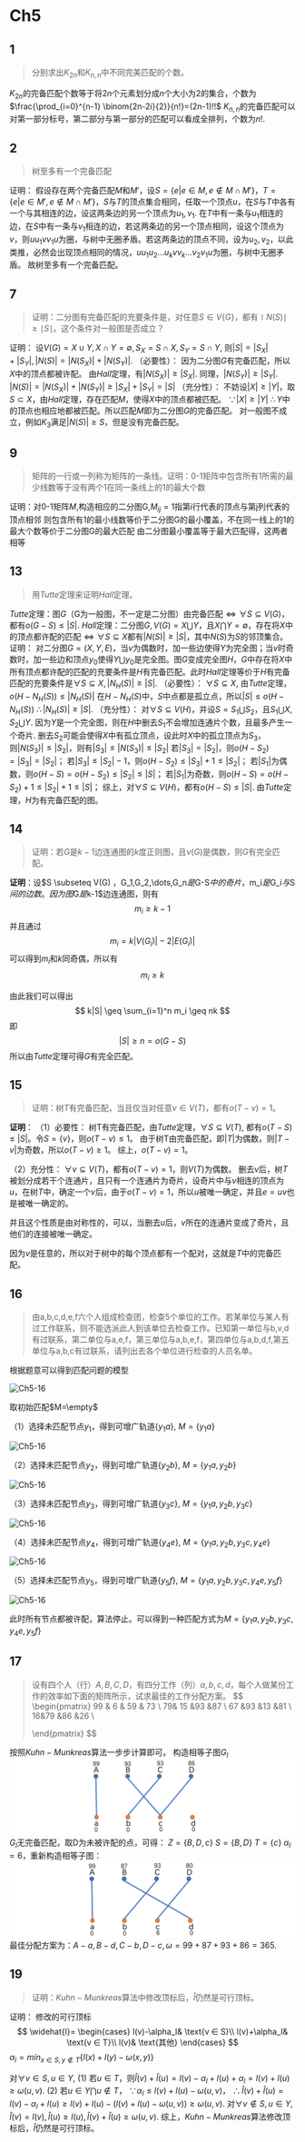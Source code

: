 # Ch5

## 1
> 分别求出$K_{2n}$和$K_{n,n}$中不同完美匹配的个数。

$K_{2n}$的完备匹配个数等于将$2n$个元素划分成$n$个大小为2的集合，个数为$\frac{\prod_{i=0}^{n-1} \binom{2n-2i}{2}}{n!}=(2n-1)!!$
$K_{n,n}$的完备匹配可以对第一部分标号，第二部分与第一部分的匹配可以看成全排列，个数为$n!$.





## 2
>树至多有一个完备匹配

证明：
假设存在两个完备匹配$M$和$M'$，设$S=\{e|e \in M, e \notin M \cap M'\}，T=\{e|e \in M', e \notin M \cap M'\}$，$S$与$T$的顶点集合相同，任取一个顶点$u$，在$S$与$T$中各有一个与其相连的边，设这两条边的另一个顶点为$u_1, v_1$. 在$T$中有一条与$u_1$相连的边，在$S$中有一条与$v_1$相连的边，若这两条边的另一个顶点相同，设这个顶点为$v$，则$uu_1vv_1u$为圈，与树中无圈矛盾。若这两条边的顶点不同，设为$u_2, v_2$，以此类推，必然会出现顶点相同的情况，$uu_1u_2...u_kvv_k...v_2v_1u$为圈，与树中无圈矛盾。
故树至多有一个完备匹配。





## 7
>证明：二分图有完备匹配的充要条件是，对任意$S \in V\{G\}$，都有$\mid N(S) \mid \geq \mid S \mid$。这个条件对一般图是否成立？

证明：
设$V(G)=X \cup Y, X \cap Y=\emptyset, S_X=S \cap X, S_Y=S \cap Y$,
则$|S|=|S_X|+|S_Y|, |N(S)|=|N(S_X)|+|N(S_Y)|$.
（必要性）：
因为二分图$G$有完备匹配，所以$X$中的顶点都被许配。
由$Hall$定理，有$|N(S_X)| \geq |S_X|$. 同理，$|N(S_Y)| \geq |S_Y|$.
$|N(S)|=|N(S_X)|+|N(S_Y)| \geq |S_X|+|S_Y|=|S|$
（充分性）：
不妨设$|X| \geq |Y|$，取$S \subset X$，由$Hall$定理，存在匹配$M$，使得$X$中的顶点都被匹配。
$\because |X| \geq |Y|$
$\therefore Y$中的顶点也相应地都被匹配。所以匹配$M$即为二分图$G$的完备匹配。
对一般图不成立，例如$K_3$满足$|N(S)| \geq S$，但是没有完备匹配。





## 9

>矩阵的一行或一列称为矩阵的一条线。证明：0-1矩阵中包含所有1所需的最少线数等于没有两个1在同一条线上的1的最大个数

证明：对0-1矩阵$M$,构造相应的二分图G,$M_{ij}=1$指第i行代表的顶点与第j列代表的顶点相邻
则包含所有1的最小线数等价于二分图G的最小覆盖，不在同一线上的1的最大个数等价于二分图G的最大匹配
由二分图最小覆盖等于最大匹配得，这两者相等





## 13
>用$Tutte$定理来证明$Hall$定理。

$Tutte$定理：图$G$（G为一般图，不一定是二分图）由完备匹配$\Leftrightarrow \forall S \subseteq V(G)$，都有$o(G-S) \leq |S|$.
$Hall$定理：二分图$G, V(G)=X \bigcup Y$，且$X \bigcap Y=\emptyset$，存在将$X$中的顶点都许配的匹配$\Leftrightarrow \forall S \subseteq X$都有$|N(S)| \geq |S|$，其中$N(S)$为$S$的邻顶集合。
证明：
对二分图$G=(X,Y,E)$，当$v$为偶数时，加一些边使得$Y$为完全图；当$v$时奇数时，加一些边和顶点$y_0$使得$Y \bigcup y_0$是完全图。图$G$变成完全图$H$，$G$中存在将$X$中所有顶点都许配的匹配的充要条件是$H$有完备匹配。此时$Hall$定理等价于$H$有完备匹配的充要条件是$\forall S \subseteq X, |N_H(S)| \geq |S|$.
（必要性）：
$\forall S \subseteq X$, 由$Tutte$定理，$o(H-N_H(S)) \leq |N_H(S)|$
在$H-N_H(S)$中，$S$中点都是孤立点，所以$|S| \leq o(H-N_H(S))$
$\therefore |N_H(S)| \geq |S|$.
（充分性）：
对$\forall S \subseteq V(H)$，并设$S=S_1 \bigcup S_2$，且$S_1 \bigcup X, S_2 \bigcup Y$.
因为$Y$是一个完全图，则在$H$中删去$S_1$不会增加连通片个数，且最多产生一个奇片. 删去$S_2$可能会使得$X$中有孤立顶点，设此时$X$中的孤立顶点为$S_3$，则$|N(S_3)| \leq |S_2|$，则有$|S_3| \leq |N(S_3)| \leq |S_2|$
若$|S_3|=|S_2|$，则$o(H-S_2)=|S_3|=|S_2|$；
若$|S_3| \leq |S_2|-1$，则$o(H-S_2) \leq |S_3|+1 \leq |S_2|$；
若$|S_1|$为偶数，则$o(H-S)=o(H-S_2) \leq |S_2| \leq |S|$；
若$|S_1|$为奇数，则$o(H-S)=o(H-S_2)+1 \leq |S_2|+1 \leq |S|$；
综上，对$\forall S \subseteq V(H)$，都有$o(H-S) \leq |S|$. 由$Tutte$定理，$H$为有完备匹配的图。





## 14

> 证明：若$G$是$k-1$边连通图的$k$度正则图，且$\nu(G)$是偶数，则$G$有完全匹配。

**证明**：设$S \subseteq V(G) $，$G_1,G_2,\dots,G_n$是$G-S$中的奇片，$m_i$是$G_i$与$S$间的边数。因为图$G$是$k-1$边连通图，则有
$$
m_i \geq k-1
$$
并且通过
$$
m_i = k|V(G_i)|-2|E(G_i)|
$$
可以得到$m_i$和$k$同奇偶，所以有
$$
m_i \geq k
$$

由此我们可以得出
$$
k|S| \geq \sum_{i=1}^n m_i \geq nk
$$
即
$$
|S| \geq n = o(G-S)
$$
所以由$Tutte$定理可得$G$有完全匹配。



## 15
>证明：树$T$有完备匹配，当且仅当对任意$v \in V(T)$，都有$o(T-v)=1$。

**证明**：
（1）必要性：
树T有完备匹配，由$Tutte$定理，$\forall S \subseteq V(T)$, 都有$o(T-S) \leq |S|$。令$S=\{v\}$，则$o(T-v) \leq 1$。
由于树T由完备匹配，即$|T|$为偶数，则$|T-v|$为奇数，所以$o(T-v) \geq 1$。
综上，$o(T-v)=1$。



（2）充分性：
$\forall v \subseteq V(T)$，都有$o(T-v)=1$，则$V(T)$为偶数。
删去$v$后，树$T$被划分成若干个连通片，且只有一个连通片为奇片，设奇片中与$v$相连的顶点为$u$，在树$T$中，确定一个$v$后，由于$o(T-v)=1$，所以$u$被唯一确定，并且$e=uv$也是被唯一确定的。

并且这个性质是由对称性的，可以，当删去$u$后，$v$所在的连通片变成了奇片，且他们的连接被唯一确定。

因为$v$是任意的，所以对于树中的每个顶点都有一个配对，这就是$T$中的完备匹配。



## 16

> 由a,b,c,d,e,f六个人组成检查团，检查5个单位的工作。若某单位与某人有过工作联系，则不能选派此人到该单位去检查工作。已知第一单位与b,v,d有过联系，第二单位与a,e,f，第三单位与a,b,e,f，第四单位与a,b,d,f,第五单位与a,b,c有过联系，请列出去各个单位进行检查的人员名单。

根据题意可以得到匹配问题的模型

![Ch5-16](/Users/sakura/USTC_Graph_Theory/homework/images/ch5-16-1.png)

取初始匹配$M=\empty$

（1）选择未匹配节点$y_1$，得到可增广轨道$\{y_1a\}$, $M=\{y_1a\}$

![Ch5-16](/Users/sakura/USTC_Graph_Theory/homework/images/ch5-16-2.png)



（2）选择未匹配节点$y_2$，得到可增广轨道$\{y_2b\}$, $M=\{y_1a,y_2b\}$

![Ch5-16](/Users/sakura/USTC_Graph_Theory/homework/images/ch5-16-3.png)

（3）选择未匹配节点$y_3$，得到可增广轨道$\{y_3c\}$, $M=\{y_1a,y_2b,y_3c\}$

![Ch5-16](/Users/sakura/USTC_Graph_Theory/homework/images/ch5-16-4.png)

（4）选择未匹配节点$y_4$，得到可增广轨道$\{y_4e\}$, $M=\{y_1a,y_2b,y_3c,y_4e\}$

![Ch5-16](/Users/sakura/USTC_Graph_Theory/homework/images/ch5-16-5.png)

（5）选择未匹配节点$y_5$，得到可增广轨道$\{y_5f\}$, $M=\{y_1a,y_2b,y_3c,y_4e,y_5f\}$

![Ch5-16](/Users/sakura/USTC_Graph_Theory/homework/images/ch5-16-6.png)

此时所有节点都被许配，算法停止。可以得到一种匹配方式为$M=\{y_1a,y_2b,y_3c,y_4e,y_5f\}$





## 17



>设有四个人（行）$A, B, C, D$，有四分工作（列）$a, b, c, d$，每个人做某份工作的效率如下面的矩阵所示，试求最佳的工作分配方案。
>$$
>\begin{pmatrix}
>  99 & 6 & 59 & 73  \\
>  79& 15 &93 &87  \\
>67 &93 &13 &81 \\
>  16&79 &86 &26 \\
>
>  \end{pmatrix}
>$$
>


按照$Kuhn-Munkreas$算法一步步计算即可。
构造相等子图$G_l$
![Ch5-17-2](./images/Ch5-17-2.png)
$G_l$无完备匹配，取D为未被许配的点，可得：
$Z=\{B, D, c\}$
$S=\{B, D\}$
$T=\{c\}$
$\alpha_l=6$，重新构造相等子图：
![Ch5-17-3](./images/Ch5-17-3.png)
最佳分配方案为：$A-a, B-d, C-b, D-c, \omega=99+87+93+86=365$.







## 19
>证明：$Kuhn-Munkreas$算法中修改顶标后，$\widehat{l}$仍然是可行顶标。

证明：
修改的可行顶标
$$
\widehat{l}=
\begin{cases}
l(v)-\alpha_l& \text{v ∈ S}\\
l(v)+\alpha_l& \text{v ∈ T}\\
l(v)& \text{其他}
\end{cases}
$$
$\alpha_l = min_{x \in S, y \notin T}\{l(x) + l(y) - \omega(x,y)\}$

对$\forall v \in S, u \in Y$,
(1) 若$u \in T$，则$\widehat{l}(v)+\widehat{l}(u)=l(v)-\alpha_l+l(u)+\alpha_l=l(v)+l(u) \geq \omega(u,v)$.
(2) 若$u \in Y \bigcap u \notin T$，
$\because \alpha_l \leq l(v) + l(u) - \omega(u,v)$，
$\therefore \widehat{l}(v)+\widehat{l}(u)=l(v)-\alpha_l+l(u) \geq l(v)+l(u)-(l(v)+l(u)-\omega(u,v)) \geq \omega(u,v)$.
对$\forall v \notin S, u \in Y$,
$\widehat{l}(v)=l(v), \widehat{l}(u) \geq l(u), \widehat{l}(v)+\widehat{l}(u) \geq \omega(u,v)$.
综上，$Kuhn-Munkreas$算法修改顶标后，$\widehat{l}$仍然是可行顶标。

